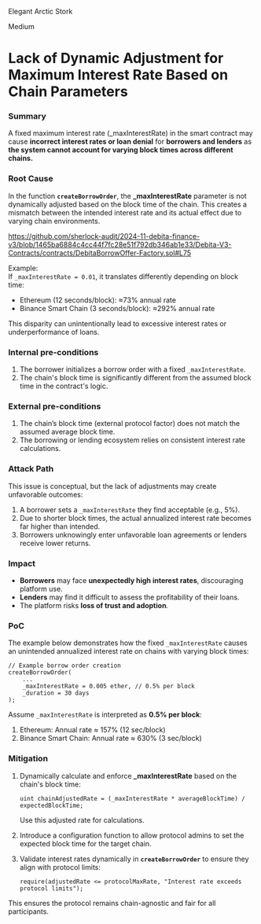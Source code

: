 Elegant Arctic Stork

Medium

# Lack of Dynamic Adjustment for Maximum Interest Rate Based on Chain Parameters

### Summary

A fixed maximum interest rate (_maxInterestRate) in the smart contract may cause **incorrect interest rates or loan denial** for **borrowers and lenders** as **the system cannot account for varying block times across different chains.**

### Root Cause

In the function **`createBorrowOrder`**, the **_maxInterestRate** parameter is not dynamically adjusted based on the block time of the chain. This creates a mismatch between the intended interest rate and its actual effect due to varying chain environments.  

https://github.com/sherlock-audit/2024-11-debita-finance-v3/blob/1465ba6884c4cc44f7fc28e51f792db346ab1e33/Debita-V3-Contracts/contracts/DebitaBorrowOffer-Factory.sol#L75

Example:  
If `_maxInterestRate = 0.01`, it translates differently depending on block time:  
- Ethereum (12 seconds/block): ≈73% annual rate  
- Binance Smart Chain (3 seconds/block): ≈292% annual rate  

This disparity can unintentionally lead to excessive interest rates or underperformance of loans.  

### Internal pre-conditions

1. The borrower initializes a borrow order with a fixed `_maxInterestRate`.  
2. The chain's block time is significantly different from the assumed block time in the contract's logic.  

### External pre-conditions

1. The chain’s block time (external protocol factor) does not match the assumed average block time.  
2. The borrowing or lending ecosystem relies on consistent interest rate calculations.  

### Attack Path

This issue is conceptual, but the lack of adjustments may create unfavorable outcomes:  
1. A borrower sets a `_maxInterestRate` they find acceptable (e.g., 5%).  
2. Due to shorter block times, the actual annualized interest rate becomes far higher than intended.  
3. Borrowers unknowingly enter unfavorable loan agreements or lenders receive lower returns.  

### Impact

- **Borrowers** may face **unexpectedly high interest rates**, discouraging platform use.  
- **Lenders** may find it difficult to assess the profitability of their loans.  
- The platform risks **loss of trust and adoption**.  

### PoC

The example below demonstrates how the fixed `_maxInterestRate` causes an unintended annualized interest rate on chains with varying block times:  

```solidity
// Example borrow order creation  
createBorrowOrder(  
    ...  
    _maxInterestRate = 0.005 ether, // 0.5% per block  
    _duration = 30 days  
);  
```  
Assume `_maxInterestRate` is interpreted as **0.5% per block**:  
1. Ethereum: Annual rate ≈ 157% (12 sec/block)  
2. Binance Smart Chain: Annual rate ≈ 630% (3 sec/block)  


### Mitigation

1. Dynamically calculate and enforce **_maxInterestRate** based on the chain's block time:  
   ```solidity
   uint chainAdjustedRate = (_maxInterestRate * averageBlockTime) / expectedBlockTime;
   ```  
   Use this adjusted rate for calculations.  

2. Introduce a configuration function to allow protocol admins to set the expected block time for the target chain.  

3. Validate interest rates dynamically in **`createBorrowOrder`** to ensure they align with protocol limits:  
   ```solidity
   require(adjustedRate <= protocolMaxRate, "Interest rate exceeds protocol limits");
   ```  

This ensures the protocol remains chain-agnostic and fair for all participants.